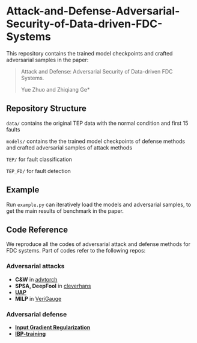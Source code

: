 # Attack-and-Defense-Adversarial-Security-of-Data-driven-FDC-Systems
This repository contains the trained model checkpoints and crafted adversarial samples in the paper: 
> Attack and Defense: Adversarial Security of Data-driven FDC Systems.
> 
> Yue Zhuo and Zhiqiang Ge*
## Repository Structure
`data/` contains the original TEP data with the normal condition and first 15 faults

`models/` contains the the trained model checkpoints of defense methods and crafted adversarial samples of attack methods

`TEP/` for fault classification

`TEP_FD/` for fault detection

## Example
Run `example.py` can iteratively load the models and adversarial samples, to get the main results of benchmark in the paper.

## Code Reference
We reproduce all the codes of adversarial attack and defense methods for FDC systems. Part of codes refer to the following repos:
### Adversarial attacks
*  **C&W** in [advtorch](https://github.com/duggalrahul/REST/tree/master/advertorch)
*  **SPSA, DeepFool** in [cleverhans](https://github.com/cleverhans-lab/cleverhans)
*  [**UAP**](https://github.com/sajabdoli/UAP)
*  **MILP** in [VeriGauge](https://github.com/AI-secure/VeriGauge)

### Adversarial defense
* [**Input Gradient Regularization**](https://github.com/cfinlay/tulip)
* [**IBP-training**](https://github.com/pawelmorawiecki/Interval_bound_propagation/tree/de525e3300750abf85f92833ee61f65f1ea6c3eb)
